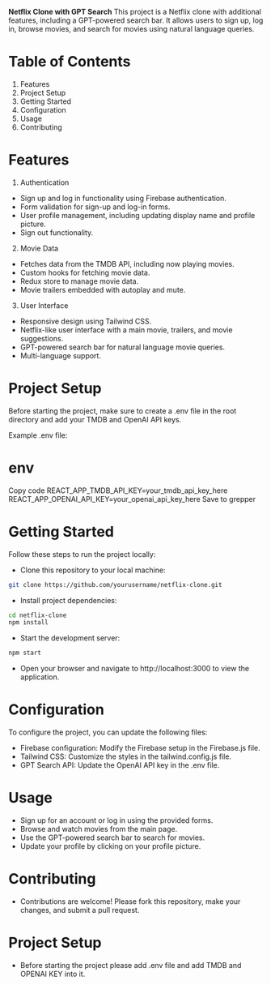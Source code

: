 **Netflix Clone with GPT Search**
This project is a Netflix clone with additional features, including a GPT-powered search bar. It allows users to sign up, log in, browse movies, and search for movies using natural language queries.

# Table of Contents
1. Features
2. Project Setup
3. Getting Started
4. Configuration
4. Usage
6. Contributing

# Features

1. Authentication
- Sign up and log in functionality using Firebase authentication.
- Form validation for sign-up and log-in forms.
- User profile management, including updating display name and profile picture.
- Sign out functionality.

2. Movie Data
- Fetches data from the TMDB API, including now playing movies.
- Custom hooks for fetching movie data.
- Redux store to manage movie data.
- Movie trailers embedded with autoplay and mute.

3. User Interface
- Responsive design using Tailwind CSS.
- Netflix-like user interface with a main movie, trailers, and movie suggestions.
- GPT-powered search bar for natural language movie queries.
- Multi-language support.

# Project Setup
Before starting the project, make sure to create a .env file in the root directory and add your TMDB and OpenAI API keys.

Example .env file:

# env
Copy code
REACT_APP_TMDB_API_KEY=your_tmdb_api_key_here
REACT_APP_OPENAI_API_KEY=your_openai_api_key_here
Save to grepper

# Getting Started
Follow these steps to run the project locally:

- Clone this repository to your local machine:
```sh
git clone https://github.com/yourusername/netflix-clone.git
```

- Install project dependencies:
```sh
cd netflix-clone
npm install
```
- Start the development server:
```sh
npm start
```
- Open your browser and navigate to http://localhost:3000 to view the application.

# Configuration
To configure the project, you can update the following files:

- Firebase configuration: Modify the Firebase setup in the Firebase.js file.
- Tailwind CSS: Customize the styles in the tailwind.config.js file.
- GPT Search API: Update the OpenAI API key in the .env file.

# Usage
- Sign up for an account or log in using the provided forms.
- Browse and watch movies from the main page.
- Use the GPT-powered search bar to search for movies.
- Update your profile by clicking on your profile picture.

# Contributing
- Contributions are welcome! Please fork this repository, make your changes, and submit a pull request.

# Project Setup
- Before starting the project please add .env file and add TMDB and OPENAI KEY into it.